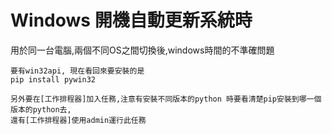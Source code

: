 # Windows 開機自動更新系統時
用於同一台電腦,兩個不同OS之間切換後,windows時間的不準確問題

    要有win32api, 現在看回來要安裝的是
    pip install pywin32

    另外要在[工作排程器]加入任務,注意有安裝不同版本的python 時要看清楚pip安裝到哪一個版本的python去,
    還有[工作排程器]使用admin運行此任務



